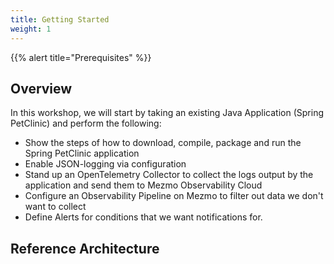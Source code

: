 ```yaml
---
title: Getting Started
weight: 1
---
```


{{% alert title="Prerequisites" %}}

## Overview

In this workshop, we will start by taking an existing Java Application (Spring PetClinic) and perform the following:

* Show the steps of how to download, compile, package and run the Spring PetClinic application
* Enable JSON-logging via configuration
* Stand up an OpenTelemetry Collector to collect the logs output by the application and send them to Mezmo Observability Cloud
* Configure an Observability Pipeline on Mezmo to filter out data we don't want to collect
* Define Alerts for conditions that we want notifications for.

## Reference Architecture



